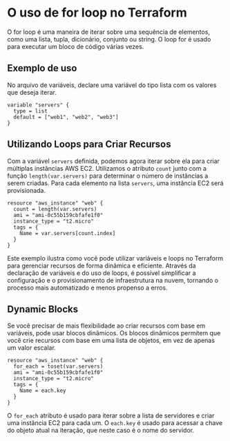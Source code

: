 # O uso de for loop no Terraform

O for loop é uma maneira de iterar sobre uma sequência de elementos, como uma lista, tupla, dicionário, conjunto ou string. O loop for é usado para executar um bloco de código várias vezes.

## Exemplo de uso

No arquivo de variáveis, declare uma variável do tipo lista com os valores que deseja iterar.

```hcl
variable "servers" {
  type = list
  default = ["web1", "web2", "web3"]
}
```

## Utilizando Loops para Criar Recursos

Com a variável `servers` definida, podemos agora iterar sobre ela para criar múltiplas instâncias AWS EC2. Utilizamos o atributo `count` junto com a função `length(var.servers)` para determinar o número de instâncias a serem criadas. Para cada elemento na lista `servers`, uma instância EC2 será provisionada.

```hcl
resource "aws_instance" "web" {
  count = length(var.servers)
  ami = "ami-0c55b159cbfafe1f0"
  instance_type = "t2.micro"
  tags = {
    Name = var.servers[count.index]
  }
}
```

Este exemplo ilustra como você pode utilizar variáveis e loops no Terraform para gerenciar recursos de forma dinâmica e eficiente. Através da declaração de variáveis e do uso de loops, é possível simplificar a configuração e o provisionamento de infraestrutura na nuvem, tornando o processo mais automatizado e menos propenso a erros.

## Dynamic Blocks

Se você precisar de mais flexibilidade ao criar recursos com base em variáveis, pode usar blocos dinâmicos. Os blocos dinâmicos permitem que você crie recursos com base em uma lista de objetos, em vez de apenas um valor escalar.

```hcl
resource "aws_instance" "web" {
  for_each = toset(var.servers)
  ami = "ami-0c55b159cbfafe1f0"
  instance_type = "t2.micro"
  tags = {
    Name = each.key
  }
}
```

O `for_each` atributo é usado para iterar sobre a lista de servidores e criar uma instância EC2 para cada um. O `each.key` é usado para acessar a chave do objeto atual na iteração, que neste caso é o nome do servidor.
